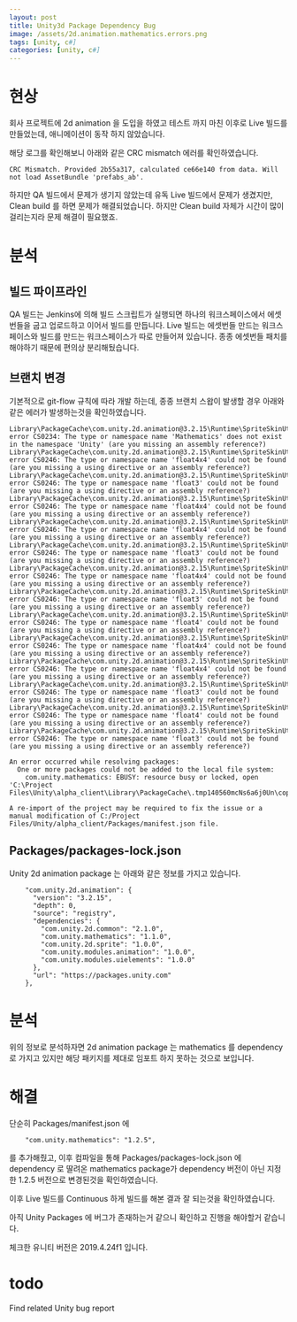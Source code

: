 ```yaml
---
layout: post
title: Unity3d Package Dependency Bug
image: /assets/2d.animation.mathematics.errors.png
tags: [unity, c#]
categories: [unity, c#]
---
```



# 현상

회사 프로젝트에 2d animation 을 도입을 하였고 테스트 까지 마친 이후로 Live 빌드를 만들었는데, 애니메이션이 동작 하지 않았습니다.

해당 로그를 확인해보니 아래와 같은 CRC mismatch 에러를 확인하였습니다.

```CRC Mismatch. Provided 2b55a317, calculated ce66e140 from data. Will not load AssetBundle 'prefabs_ab'.```

하지만 QA 빌드에서 문제가 생기지 않았는데 유독 Live 빌드에서 문제가 생겼지만, Clean build 를 하면 문제가 해결되었습니다.
하지만 Clean build 자체가 시간이 많이 걸리는지라 문제 해결이 필요했죠.

# 분석
## 빌드 파이프라인
QA 빌드는 Jenkins에 의해 빌드 스크립트가 실행되면 하나의 워크스페이스에서 에셋번들을 굽고 업로드하고 이어서 빌드를 만듭니다.
Live 빌드는 에셋번들 만드는 워크스페이스와 빌드를 만드는 워크스페이스가 따로 만들어져 있습니다. 종종 에셋번들 패치를 해야하기 때문에 편의상 분리해뒀습니다.

## 브랜치 변경
기본적으로 git-flow 규칙에 따라 개발 하는데, 종종 브랜치 스왑이 발생할 경우 아래와 같은 에러가 발생하는것을 확인하였습니다.


```
Library\PackageCache\com.unity.2d.animation@3.2.15\Runtime\SpriteSkinUtility.cs(4,13): error CS0234: The type or namespace name 'Mathematics' does not exist in the namespace 'Unity' (are you missing an assembly reference?)
Library\PackageCache\com.unity.2d.animation@3.2.15\Runtime\SpriteSkinUtility.cs(274,37): error CS0246: The type or namespace name 'float4x4' could not be found (are you missing a using directive or an assembly reference?)
Library\PackageCache\com.unity.2d.animation@3.2.15\Runtime\SpriteSkinUtility.cs(274,67): error CS0246: The type or namespace name 'float3' could not be found (are you missing a using directive or an assembly reference?)
Library\PackageCache\com.unity.2d.animation@3.2.15\Runtime\SpriteSkinUtility.cs(274,134): error CS0246: The type or namespace name 'float4x4' could not be found (are you missing a using directive or an assembly reference?)
Library\PackageCache\com.unity.2d.animation@3.2.15\Runtime\SpriteSkinUtility.cs(274,172): error CS0246: The type or namespace name 'float4x4' could not be found (are you missing a using directive or an assembly reference?)
Library\PackageCache\com.unity.2d.animation@3.2.15\Runtime\SpriteSkinUtility.cs(274,205): error CS0246: The type or namespace name 'float3' could not be found (are you missing a using directive or an assembly reference?)
Library\PackageCache\com.unity.2d.animation@3.2.15\Runtime\SpriteSkinUtility.cs(302,37): error CS0246: The type or namespace name 'float4x4' could not be found (are you missing a using directive or an assembly reference?)
Library\PackageCache\com.unity.2d.animation@3.2.15\Runtime\SpriteSkinUtility.cs(302,67): error CS0246: The type or namespace name 'float3' could not be found (are you missing a using directive or an assembly reference?)
Library\PackageCache\com.unity.2d.animation@3.2.15\Runtime\SpriteSkinUtility.cs(302,97): error CS0246: The type or namespace name 'float4' could not be found (are you missing a using directive or an assembly reference?)
Library\PackageCache\com.unity.2d.animation@3.2.15\Runtime\SpriteSkinUtility.cs(302,164): error CS0246: The type or namespace name 'float4x4' could not be found (are you missing a using directive or an assembly reference?)
Library\PackageCache\com.unity.2d.animation@3.2.15\Runtime\SpriteSkinUtility.cs(302,202): error CS0246: The type or namespace name 'float4x4' could not be found (are you missing a using directive or an assembly reference?)
Library\PackageCache\com.unity.2d.animation@3.2.15\Runtime\SpriteSkinUtility.cs(302,235): error CS0246: The type or namespace name 'float3' could not be found (are you missing a using directive or an assembly reference?)
Library\PackageCache\com.unity.2d.animation@3.2.15\Runtime\SpriteSkinUtility.cs(302,265): error CS0246: The type or namespace name 'float4' could not be found (are you missing a using directive or an assembly reference?)
Library\PackageCache\com.unity.2d.animation@3.2.15\Runtime\SpriteSkinUtility.cs(416,70): error CS0246: The type or namespace name 'float3' could not be found (are you missing a using directive or an assembly reference?)

An error occurred while resolving packages:
  One or more packages could not be added to the local file system:
    com.unity.mathematics: EBUSY: resource busy or locked, open 'C:\Project Files\Unity\alpha_client\Library\PackageCache\.tmp140560mcNs6a6j0Un\copy\Unity.Mathematics\matrix.gen.cs'

A re-import of the project may be required to fix the issue or a manual modification of C:/Project Files/Unity/alpha_client/Packages/manifest.json file.
```

## Packages/packages-lock.json
Unity 2d animation package 는 아래와 같은 정보를 가지고 있습니다.

```
    "com.unity.2d.animation": {
      "version": "3.2.15",
      "depth": 0,
      "source": "registry",
      "dependencies": {
        "com.unity.2d.common": "2.1.0",
        "com.unity.mathematics": "1.1.0",
        "com.unity.2d.sprite": "1.0.0",
        "com.unity.modules.animation": "1.0.0",
        "com.unity.modules.uielements": "1.0.0"
      },
      "url": "https://packages.unity.com"
    },
```

# 분석
위의 정보로 분석하자면 2d animation package 는 mathematics 를 dependency 로 가지고 있지만 해당 패키지를 제대로 임포트 하지 못하는 것으로 보입니다.

# 해결
단순히 Packages/manifest.json 에 
```
    "com.unity.mathematics": "1.2.5",
```
를 추가해줬고, 이후 컴파일을 통해 Packages/packages-lock.json 에 dependency 로 딸려온 mathematics package가 dependency 버전이 아닌 지정한 1.2.5 버전으로 변경된것을 확인하였습니다.

이후 Live 빌드를 Continuous 하게 빌드를 해본 결과 잘 되는것을 확인하였습니다.

아직 Unity Packages 에 버그가 존재하는거 같으니 확인하고 진행을 해야할거 같습니다.

체크한 유니티 버전은 2019.4.24f1 입니다.



# todo
Find related Unity bug report